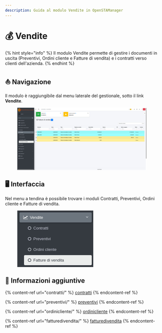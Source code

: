 ```yaml
---
description: Guida al modulo Vendite in OpenSTAManager
---
```


# 💰 Vendite

{% hint style="info" %}
Il modulo Vendite permette di gestire i documenti in uscita (Preventivi, Ordini cliente e Fatture di vendita) e i contratti verso clienti dell'azienda.
{% endhint %}

## ⛵ Navigazione

Il modulo è raggiungibile dal menu laterale del gestionale, sotto il link **Vendite**.

<figure><img src="../../../.gitbook/assets/immagine.png" alt=""><figcaption></figcaption></figure>

## 🖥️ Interfaccia

Nel menu a tendina è possibile trovare i moduli Contratti, Preventivi, Ordini cliente e Fatture di vendita.

<figure><img src="../../../.gitbook/assets/immagine (1).png" alt=""><figcaption></figcaption></figure>

## 🔽 Informazioni aggiuntive

{% content-ref url="contratti/" %}
[contratti](contratti/)
{% endcontent-ref %}

{% content-ref url="preventivi/" %}
[preventivi](preventivi/)
{% endcontent-ref %}

{% content-ref url="ordinicliente/" %}
[ordinicliente](ordinicliente/)
{% endcontent-ref %}

{% content-ref url="fatturedivendita/" %}
[fatturedivendita](fatturedivendita/)
{% endcontent-ref %}
